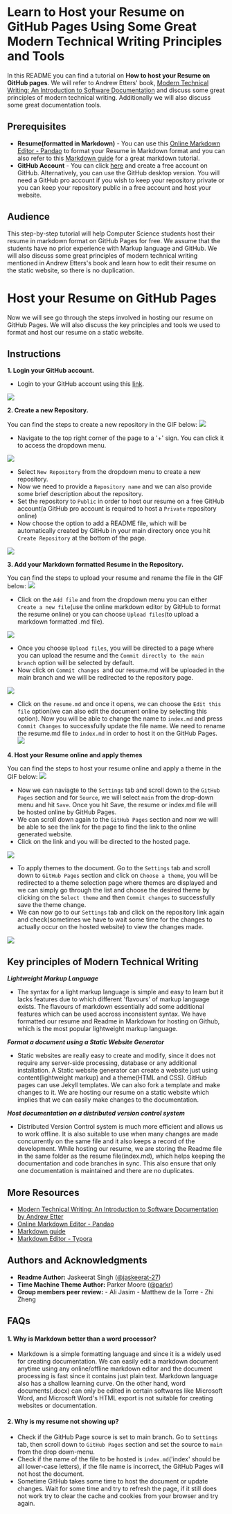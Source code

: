 # Learn to Host your Resume on GitHub Pages Using Some Great Modern Technical Writing Principles and Tools
In this README you can find a tutorial on **How to host your Resume on GitHub pages**. We will refer to Andrew Etters' book, [Modern Technical Writing: An Introduction to Software Documentation](https://www.amazon.ca/Modern-Technical-Writing-Introduction-Documentation-ebook/dp/B01A2QL9SS) and discuss some great principles of modern technical writing. Additionally we will also discuss some great documentation tools.

## Prerequisites

- **Resume(formatted in Markdown)** - You can use this [Online Markdown Editor - Pandao](https://pandao.github.io/editor.md/en.html) to format your Resume in Markdown format and you can also refer to this [Markdown guide](https://www.markdownguide.org/basic-syntax#blockquotes-with-other-elements) for a great markdown tutorial.
- **GitHub Account** - You can click [here](https://github.com/join) and create a free account on GitHub. Alternatively, you can use the GitHub desktop version. You will need a GitHub pro account if you wish to keep your repository private or you can keep your repository public in a free account and host your website.

## Audience

This step-by-step tutorial will help Computer Science students host their resume in markdown format on GitHub Pages for free. We assume that the students have no prior experience with Markup language and GitHub. We will also discuss some great principles of modern technical writing mentioned in Andrew Etters's book and learn how to edit their resume on the static website, so there is no duplication. 

# Host your Resume on GitHub Pages

Now we will see go through the steps involved in hosting our resume on GitHub Pages. We will also discuss the key principles and tools we used to format and host our resume on a static website. 

## Instructions

**1. Login your GitHub account.**

- Login to your GitHub account using this [link](https://github.com/login).


![](/images/login.png)

**2. Create a new Repository.**

You can find the steps to create a new repository in the GIF below:
![](/images/repo.gif)

- Navigate to the top right corner of the page to a '+' sign. You can click it to access the dropdown menu.

![](/images/repo.png)

- Select `New Repository` from the dropdown menu to create a new repository.
- Now we need to provide a `Repository name` and we can also provide some brief description about the repository.
- Set the repository to `Public` in order to host our resume on a free GitHub account(a GitHub pro account is required to host a `Private` repository online)
- Now choose the option to add a README file, which will be automatically created by GitHub in your main directory once you hit `Create Repository` at the bottom of the page.

![](/images/repocreate.png)

**3. Add your Markdown formatted Resume in the Repository.**

You can find the steps to upload your resume and rename the file in the GIF below:
![](/images/resume.gif)

- Click on the `Add file` and from the dropdown menu you can either `Create a new file`(use the online markdown editor by GitHub to format the resume online) or you can choose `Upload files`(to upload a markdown formatted .md file).

![](/images/add.png)

- Once you choose `Upload files`, you will be directed to a page where you can upload the resume and the `Commit directly to the main branch` option will be selected by default.
- Now click on `Commit changes `and our resume.md will be uploaded in the main branch and we will be redirected to the repository page.

![](/images/resumeupload.png)

- Click on the `resume.md` and once it opens, we can choose the `Edit this file` option(we can also edit the document online by selecting this option). Now you will be able to change the name to `index.md` and press `Commit Changes` to successfully update the file name. We need to rename the resume.md file to `index.md` in order to host it on the GitHub Pages.
 ![](/images/name.png)

**4. Host your Resume online and apply themes**

You can find the steps to host your resume online and apply a theme in the GIF below:
![](/images/host.gif)

- Now we can naviagte to the `Settings` tab and scroll down to the `GitHub Pages` section and for `Source`, we will select `main` from the drop-down menu and hit `Save`. Once you hit Save, the resume or index.md file will be hosted online by GitHub Pages.
- We can scroll down again to the `GitHub Pages` section and now we will be able to see the link for the page to find the link to the online generated website.
- Click on the link and you will be directed to the hosted page.

![](/images/host.png)

- To apply themes to the document. Go to the `Settings` tab and scroll down to `GitHub Pages` section and click on `Choose a theme`, you will be redirected to a theme selection page where themes are displayed and we can simply go through the list and choose the desired theme by clicking on the `Select theme` and then `Commit changes` to successfully save the theme change.
- We can now go to our `Settings` tab and click on the repository link again and check(sometimes we have to wait some time for the changes to actually occur on the hosted website) to view the changes made.

![](/images/themechoose.png)


## Key principles of Modern Technical Writing

 ***Lightweight Markup Language***

- The syntax for a light markup language is simple and easy to learn but it lacks features due to which different 'flavours' of markup language exists. The flavours of markdown essentially add some additional features which can be used accross inconsistent syntax. We have formatted our resume and Readme in Markdown for hosting on Github, which is the most popular lightweight markup language. 

***Format a document using a Static Website Generator*** 

- Static websites are really easy to create and modify, since it does not require any server-side processing, database or any additional installation. A Static website generator can create a website just using content(lightweight markup) and a theme(HTML and CSS). GitHub pages can use Jekyll templates. We can also fork a template and make changes to it. We are hosting our resume on a static website which implies that we can easily make changes to the documentation. 

***Host documentation on a distributed version control system***

  - Distributed Version Control system is much more efficient and allows us to work offline. It is also suitable to use when many changes are made concurrently on the same file and it also keeps a record of the development. While hosting our resume, we are storing the Readme file in the same folder as the resume file(index.md), which helps keeping the documentation and code branches in sync. This also ensure that only one documentation is maintained and there are no duplicates.


## More Resources

- [Modern Technical Writing: An Introduction to Software Documentation by Andrew Etter](https://www.amazon.ca/Modern-Technical-Writing-Introduction-Documentation-ebook/dp/B01A2QL9SS)
- [Online Markdown Editor - Pandao](https://pandao.github.io/editor.md/en.html) 
- [Markdown guide](https://www.markdownguide.org/basic-syntax#blockquotes-with-other-elements)
- [Markdown Editor - Typora](https://typora.io/)

## Authors and Acknowledgments

- **Readme Author:** Jaskeerat Singh ([@jaskeerat-27](https://jaskeerat-27.github.io/Jaskeerat/))
- **Time Machine Theme Author:** Parker Moore ([@parkr](https://github.com/parkr))
- **Group members peer review:** 
        - Ali Jasim
        - Matthew de la Torre
        - Zhi Zheng

## FAQs

#### 1. Why is Markdown better than a word processor?

- Markdown is a simple formatting language and since it is a widely used for creating documentation. We can easily edit a markdown document anytime using any online/offline markdown editor and the document processing is fast since it contains just plain text. Markdown language also has a shallow learning curve. On the other hand, word documents(.docx) can only be edited in certain softwares like Microsoft Word, and Microsoft Word's HTML export is not suitable for creating websites or documentation. 

#### 2. Why is my resume not showing up?

- Check if the GitHub Page source is set to main branch. Go to `Settings` tab, then scroll down to `GitHub Pages` section and set the source to `main` from the drop down-menu.
- Check if the name of the file to be hosted is `index.md`('index' should be all lower-case letters), if the file name is incorrect, the GitHub Pages will not host the document.
- Sometime GitHub takes some time to host the document or update changes. Wait for some time and try to refresh the page, if it still does not work try to clear the cache and cookies from your browser and try again.
